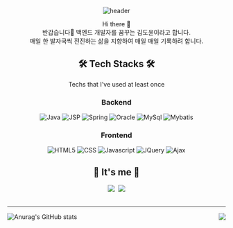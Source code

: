 <div align="center">

![header](https://capsule-render.vercel.app/api?type=waving&color=FCF4A3&height=300&section=header&text=DoYoon%20Kim&animation=fadeIn&fontSize=90&fontColor=FFFFFF)

Hi there 👋 </br>
반갑습니다🤗 백엔드 개발자를 꿈꾸는 김도윤이라고 합니다. </br>
매일 한 발자국씩 전진하는 삶을 지향하여 매일 매일 기록하려 합니다.</br>


<h2> 🛠 Tech Stacks 🛠 </h2>
 Techs that I've used at least once
<h3>Backend</h3>
<img alt="Java" src ="https://img.shields.io/badge/Java-007396.svg?&style=flat&logo=Java&logoColor=white"/>
<img alt="JSP" src ="https://img.shields.io/badge/JSP-F86001.svg?&style=flat&logo=Java&logoColor=white"/>
<img alt="Spring" src ="https://img.shields.io/badge/Spring-6DB33F.svg?&style=flat&logo=Spring&logoColor=white"/>
<img alt="Oracle" src ="https://img.shields.io/badge/Oracle-F80000.svg?&style=flat&logo=Oracle&logoColor=white"/>
<img alt="MySql" src ="https://img.shields.io/badge/MySql-4479A1.svg?&style=flat&logo=MySql&logoColor=white"/>
<img alt="Mybatis" src ="https://img.shields.io/badge/Mybatis-1F4056.svg?&style=flat&logo=Mybatis&logoColor=white"/>
  
<h3>Frontend</h3>
<img alt="HTML5" src ="https://img.shields.io/badge/HTML5-E34F26.svg?&style=flat&logo=HTML5&logoColor=white"/>
<img alt="CSS" src ="https://img.shields.io/badge/CSS3-1572B6.svg?&style=flat&logo=CSS3&logoColor=white"/>
<img alt="Javascript" src ="https://img.shields.io/badge/JavaScript-F7DF1E.svg?&style=flat&logo=JavaScript&logoColor=white"/>
<img alt="JQuery" src ="https://img.shields.io/badge/JQuery-0769AD.svg?&style=flat&logo=JQuery&logoColor=white"/>
<img alt="Ajax" src ="https://img.shields.io/badge/Ajax-0094F5.svg?&style=flat&logo=Ajax&logoColor=white"/>
<br>

<h2>🌷 It's me 🌼</h2>
  <a href="https://turtle8760.tistory.com/"><img src="https://img.shields.io/badge/Tistory-FAFAFA?style=flat&logo=FAFAFA&logoColor=white&link=https://turtle8760.tistory.com/"/></a>&nbsp
  <a href="gustj3201@gmail.com"><img src="https://img.shields.io/badge/Gmail-d14836?style=flat&logo=Gmail&logoColor=white&link=gustj3201@gmail.com"/></a>
<br>

</div>
<br>
<hr>

![Anurag's GitHub stats](https://github-readme-stats.vercel.app/api?username=yoondori2&count_private=true&include_all_commits=true&show_icons=true&theme=radical) 
<img align='right' src="http://mazassumnida.wtf/api/v2/generate_badge?boj=gustj8760">
